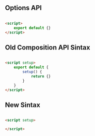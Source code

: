 ## Options API

```html

<script>
    export default {}
</script>
```

## Old Composition API Sintax

```html

<script setup>
    export default {
        setup() {
            return {}
        }
    }
</script>
```

## New Sintax

```html

<script setup>

</script>
```
